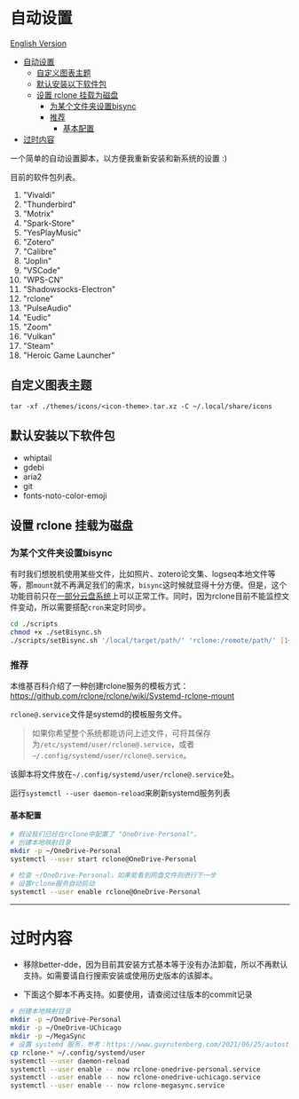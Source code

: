 # 自动设置

[English Version](./README_EN.md)

- [自动设置](#自动设置)
  - [自定义图表主题](#自定义图表主题)
  - [默认安装以下软件包](#默认安装以下软件包)
  - [设置 rclone 挂载为磁盘](#设置-rclone-挂载为磁盘)
    - [为某个文件夹设置bisync](#为某个文件夹设置bisync)
    - [推荐](#推荐)
      - [基本配置](#基本配置)
- [过时内容](#过时内容)

一个简单的自动设置脚本，以方便我重新安装和新系统的设置 :)

目前的软件包列表。
1. "Vivaldi"
2. "Thunderbird"
3. "Motrix"
4. "Spark-Store"
5. "YesPlayMusic"
6. "Zotero"
7. "Calibre"
8. "Joplin"
9.  "VSCode"
10. "WPS-CN"
11. "Shadowsocks-Electron"
12. "rclone"
13. "PulseAudio"
14. "Eudic"
15. "Zoom"
16. "Vulkan"
17. "Steam"
18. "Heroic Game Launcher"

## 自定义图表主题

`tar -xf ./themes/icons/<icon-theme>.tar.xz -C ~/.local/share/icons`

## 默认安装以下软件包

- whiptail
- gdebi
- aria2
- git
- fonts-noto-color-emoji

## 设置 rclone 挂载为磁盘

### 为某个文件夹设置bisync

有时我们想脱机使用某些文件，比如照片、zotero论文集、logseq本地文件等等，那`mount`就不再满足我们的需求，`bisync`这时候就显得十分方便。但是，这个功能目前只在[一部分云盘系统](https://rclone.org/bisync/#supported-backends)上可以正常工作。同时，因为rclone目前不能监控文件变动，所以需要搭配`cron`来定时同步。

```bash
cd ./scripts
chmod +x ./setBisync.sh
./scripts/setBisync.sh '/local/target/path/' 'rclone:/remote/path/' [1~60] # mins, default 30 mins
```

### 推荐

本维基百科介绍了一种创建rclone服务的模板方式：https://github.com/rclone/rclone/wiki/Systemd-rclone-mount

`rclone@.service`文件是systemd的模板服务文件。
> 如果你希望整个系统都能访问上述文件，可将其保存为`/etc/systemd/user/rclone@.service`，或者`~/.config/systemd/user/rclone@.service`。

该脚本将文件放在`~/.config/systemd/user/rclone@.service`处。

运行`systemctl --user daemon-reload`来刷新systemd服务列表

#### 基本配置

```bash
# 假设我们已经在rclone中配置了 "OneDrive-Personal"。
# 创建本地映射目录
mkdir -p ~/OneDrive-Personal
systemctl --user start rclone@OneDrive-Personal

# 检查 ~/OneDrive-Personal，如果能看到网盘文件则进行下一步
# 设置rclone服务自动启动
systemctl --user enable rclone@OneDrive-Personal
```

***

# 过时内容

- 移除better-dde，因为目前其安装方式基本等于没有办法卸载，所以不再默认支持。如需要请自行搜索安装或使用历史版本的该脚本。

- 下面这个脚本不再支持。如要使用，请查阅过往版本的commit记录
```bash
# 创建本地映射目录
mkdir -p ~/OneDrive-Personal
mkdir -p ~/OneDrive-UChicago
mkdir -p ~/MegaSync
# 设置 systemd 服务，参考：https://www.guyrutenberg.com/2021/06/25/autostart-rclone-mount-using-systemd/
cp rclone-* ~/.config/systemd/user
systemctl --user daemon-reload
systemctl --user enable -- now rclone-onedrive-personal.service
systemctl --user enable -- now rclone-onedrive-uchicago.service
systemctl --user enable -- now rclone-megasync.service
```

